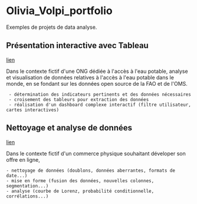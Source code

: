 # Olivia_Volpi_portfolio
Exemples de projets de data analyse.

## Présentation interactive avec Tableau
[lien](https://github.com/OliviaVolpi/data_analysis/blob/main/Présentation%20interactive%20avec%20Tableau.ipynb)

Dans le contexte fictif d'une ONG dédiée à l'accès à l'eau potable, analyse et visualisation de données relatives à l'accès à l'eau potable dans le monde,
en se fondant sur les données open source de la FAO et de l'OMS. 

     - détermination des indicateurs pertinents et des données nécessaires
     - croisement des tableurs pour extraction des données
     - réalisation d'un dashboard complexe interactif (filtre utilisateur, cartes interactives)
   

## Nettoyage et analyse de données
[lien](https://github.com/OliviaVolpi/data_analysis/blob/main/Nettoyage%20et%20analyse%20de%20données.ipynb)

Dans le contexte fictif d'un commerce physique souhaitant déveloper son offre en ligne, 

    - nettoyage de données (doublons, données aberrantes, formats de date...)
    - mise en forme (fusion des données, nouvelles colonnes, segmentation...)
    - analyse (courbe de Lorenz, probabilité conditionnelle, corrélations...)
